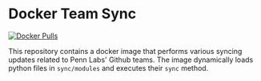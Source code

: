 # Docker Team Sync

[![Docker Pulls](https://img.shields.io/docker/pulls/pennlabs/team-sync)](https://hub.docker.com/r/pennlabs/team-sync)

This repository contains a docker image that performs various syncing updates related to Penn Labs' Github teams. The image dynamically loads python files in `sync/modules` and executes their `sync` method.
